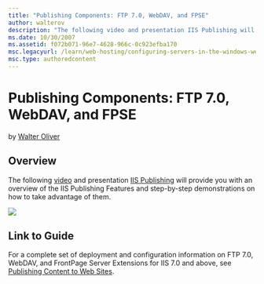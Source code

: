 ```yaml
---
title: "Publishing Components: FTP 7.0, WebDAV, and FPSE"
author: walterov
description: "The following video and presentation IIS Publishing will provide you with an overview of the IIS Publishing Features and step-by-step demonstrations on how t..."
ms.date: 10/30/2007
ms.assetid: f072b071-96e7-4628-966c-0c923efba170
msc.legacyurl: /learn/web-hosting/configuring-servers-in-the-windows-web-platform/publishing-components-ftp-70-webdav-and-fpse
msc.type: authoredcontent
---
```

# Publishing Components: FTP 7.0, WebDAV, and FPSE

by [Walter Oliver](https://github.com/walterov)

## Overview

The following [video](https://mediadl.microsoft.com/mediadl/IISNET/Media/HDA20-IIS/Secure%20and%20Simplified%20Web%20Publishing%20using%20IIS7.wmv "IIS Publishing") and presentation [IIS Publishing](publishing-components-ftp-70-webdav-and-fpse/_static/publishing-components-ftp-70-webdav-and-fpse-55-securesimplifiedwebpublishingusingiis71.zip) will provide you with an overview of the IIS Publishing Features and step-by-step demonstrations on how to take advantage of them.

[![](publishing-components-ftp-70-webdav-and-fpse/_static/image2.jpg)](publishing-components-ftp-70-webdav-and-fpse/_static/image1.jpg)

## Link to Guide

For a complete set of deployment and configuration information on FTP 7.0, WebDAV, and FrontPage Server Extensions for IIS 7.0 and above, see [Publishing Content to Web Sites](../../publish/index.md).

